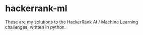 # hackerrank-ml

These are my solutions to the HackerRank AI / Machine Learning challenges, written in python.